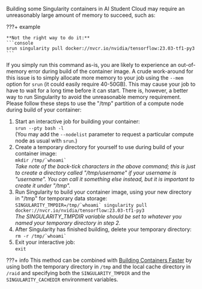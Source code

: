 Building some Singularity containers in AI Student Cloud may require an
unreasonably large amount of memory to succeed, such as:

???+ example
    
	**Not the right way to do it:**
	```console
	srun singularity pull docker://nvcr.io/nvidia/tensorflow:23.03-tf1-py3
	```

If you simply run this command as-is, you are likely to experience an
out-of-memory error during build of the container image. A crude
work-around for this issue is to simply allocate more memory to your
job using the `--mem` option for `srun` (it could easily require
40-50GB). This may cause your job to have to wait for a long time
before it can start. There is, however, a better way to run
Singularity to avoid the unreasonable memory requirement. Please
follow these steps to use the "/tmp" partition of a compute node
during build of your container:

1. Start an interactive job for building your container:  
   `srun --pty bash -l`  
   (You may add the `--nodelist` parameter to request a particular
   compute node as usual with `srun`.)
2. Create a temporary directory for yourself to use during build of
   your container image:  
   ``mkdir /tmp/`whoami` ``  
   *Take note of the back-tick characters in the above command; this
   is just to create a directory called "/tmp/username" if your
   username is "username". You can call it something else instead, but
   it is important to create it under "/tmp".*
3. Run Singularity to build your container image, using your new
   directory in "/tmp" for temporary data storage:  
   ``SINGULARITY_TMPDIR=/tmp/`whoami` singularity pull docker://nvcr.io/nvidia/tensorflow:23.03-tf1-py3``  
   *The SINGULARITY_TMPDIR variable should be set to whatever you
   named your temporary directory in step 2.*
4. After Singularity has finished building, delete your temporary
   directory:  
   ``rm -r /tmp/`whoami` ``
5. Exit your interactive job:  
   ``exit``

???+ info
      This method can be combined with [Building Containers Faster](/additional-guides/building-containers-faster) by using both the
      temporary directory in `/tmp` and the local cache directory in `/raid`
      and specifying both the `SINGULARITY_TMPDIR` and the
      `SINGULARITY_CACHEDIR` environment variables.